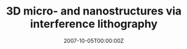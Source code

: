 ---
title: "3D micro- and nanostructures via interference lithography"
authors:
- Jang, J.H. 
- Ullal, C.K. 
- Maldovan, M. 
- Gorishnyy, T.
- Kooi S.
- Koh C.-Y.
- Thomas E.L.

#author_notes:
date: "2007-10-05T00:00:00Z"
doi: "10.1002/adfm.200700140"

# Publication type.
# Legend: 0 = Uncategorized; 1 = Conference paper; 2 = Journal article;
# 3 = Preprint / Working Paper; 4 = Report; 5 = Book; 6 = Book section;
# 7 = Thesis; 8 = Patent
publication_types: ["2"]

# Publication name and optional abbreviated publication name.
publication: "*Advanced Functional Materials*, **17**, 3027-3041"

---